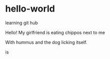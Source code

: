 # hello-world
learning git hub

Hello! My girlfriend is eating chippos next to me

With hummus and the dog licking itself.

is

